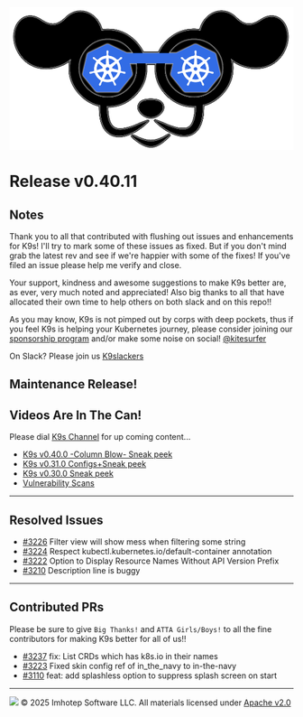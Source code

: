 <img src="https://raw.githubusercontent.com/derailed/k9s/master/assets/k9s.png" align="center" width="800" height="auto"/>

# Release v0.40.11

## Notes

Thank you to all that contributed with flushing out issues and enhancements for K9s!
I'll try to mark some of these issues as fixed. But if you don't mind grab the latest rev
and see if we're happier with some of the fixes!
If you've filed an issue please help me verify and close.

Your support, kindness and awesome suggestions to make K9s better are, as ever, very much noted and appreciated!
Also big thanks to all that have allocated their own time to help others on both slack and on this repo!!

As you may know, K9s is not pimped out by corps with deep pockets, thus if you feel K9s is helping your Kubernetes journey,
please consider joining our [sponsorship program](https://github.com/sponsors/derailed) and/or make some noise on social! [@kitesurfer](https://twitter.com/kitesurfer)

On Slack? Please join us [K9slackers](https://join.slack.com/t/k9sers/shared_invite/enQtOTA5MDEyNzI5MTU0LWQ1ZGI3MzliYzZhZWEyNzYxYzA3NjE0YTk1YmFmNzViZjIyNzhkZGI0MmJjYzhlNjdlMGJhYzE2ZGU1NjkyNTM)

## Maintenance Release!

## Videos Are In The Can!

Please dial [K9s Channel](https://www.youtube.com/channel/UC897uwPygni4QIjkPCpgjmw) for up coming content...

* [K9s v0.40.0 -Column Blow- Sneak peek](https://youtu.be/iy6RDozAM4A)
* [K9s v0.31.0 Configs+Sneak peek](https://youtu.be/X3444KfjguE)
* [K9s v0.30.0 Sneak peek](https://youtu.be/mVBc1XneRJ4)
* [Vulnerability Scans](https://youtu.be/ULkl0MsaidU)

---

## Resolved Issues

* [#3226](https://github.com/zloom/k9s/issues/3226) Filter view will show mess when filtering some string
* [#3224](https://github.com/zloom/k9s/issues/3224) Respect kubectl.kubernetes.io/default-container annotation
* [#3222](https://github.com/zloom/k9s/issues/3222) Option to Display Resource Names Without API Version Prefix
* [#3210](https://github.com/zloom/k9s/issues/3210) Description line is buggy

---

## Contributed PRs

Please be sure to give `Big Thanks!` and `ATTA Girls/Boys!` to all the fine contributors for making K9s better for all of us!!

* [#3237](https://github.com/zloom/k9s/pull/3237) fix: List CRDs which has k8s.io in their names
* [#3223](https://github.com/zloom/k9s/pull/3223) Fixed skin config ref of in_the_navy to in-the-navy
* [#3110](https://github.com/zloom/k9s/pull/3110) feat: add splashless option to suppress splash screen on start

---

<img src="https://raw.githubusercontent.com/derailed/k9s/master/assets/imhotep_logo.png" width="32" height="auto"/> © 2025 Imhotep Software LLC. All materials licensed under [Apache v2.0](http://www.apache.org/licenses/LICENSE-2.0)